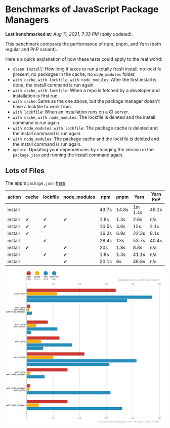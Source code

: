 # Benchmarks of JavaScript Package Managers

**Last benchmarked at**: _Aug 11, 2021, 7:33 PM_ (_daily_ updated).

This benchmark compares the performance of npm, pnpm, and Yarn (both regular and PnP variant).

Here's a quick explanation of how these tests could apply to the real world:

- `clean install`: How long it takes to run a totally fresh install: no lockfile present, no packages in the cache, no `node_modules` folder.
- `with cache`, `with lockfile`, `with node_modules`: After the first install is done, the install command is run again.
- `with cache`, `with lockfile`: When a repo is fetched by a developer and installation is first run.
- `with cache`: Same as the one above, but the package manager doesn't have a lockfile to work from.
- `with lockfile`: When an installation runs on a CI server.
- `with cache`, `with node_modules`: The lockfile is deleted and the install command is run again.
- `with node_modules`, `with lockfile`: The package cache is deleted and the install command is run again.
- `with node_modules`: The package cache and the lockfile is deleted and the install command is run again.
- `update`: Updating your dependencies by changing the version in the `package.json` and running the install command again.

## Lots of Files

The app's `package.json` [here](https://github.com/pnpm/pnpm.github.io/blob/main/benchmarks/fixtures/alotta-files/package.json)

| action  | cache | lockfile | node_modules| npm | pnpm | Yarn | Yarn PnP |
| ---     | ---   | ---      | ---         | --- | ---  | ---  | ---      |
| install |       |          |             | 43.7s | 14.8s | 1m 1.4s | 49.1s |
| install | ✔     | ✔        | ✔           | 1.8s | 1.3s | 2.6s | n/a |
| install | ✔     | ✔        |             | 10.5s | 4.6s | 15s | 2.1s |
| install | ✔     |          |             | 16.2s | 6.9s | 22.3s | 8.1s |
| install |       | ✔        |             | 28.4s | 13s | 53.7s | 40.4s |
| install | ✔     |          | ✔           | 20s | 1.8s | 8.8s | n/a |
| install |       | ✔        | ✔           | 1.8s | 1.3s | 41.1s | n/a |
| install |       |          | ✔           | 20.1s | 6s | 46.8s | n/a |

![Graph of the alotta-files results](../../static/img/benchmarks/alotta-files.svg)